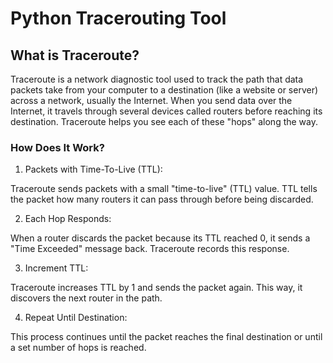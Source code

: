 # Python Tracerouting Tool

## What is Traceroute?

Traceroute is a network diagnostic tool used to track the path that data packets take from your computer to a destination (like a website or server) across a network, usually the Internet. When you send data over the Internet, it travels through several devices called routers before reaching its destination. Traceroute helps you see each of these "hops" along the way.

### How Does It Work?

1. Packets with Time-To-Live (TTL):

Traceroute sends packets with a small "time-to-live" (TTL) value. TTL tells the packet how many routers it can pass through before being discarded.

2. Each Hop Responds:

When a router discards the packet because its TTL reached 0, it sends a "Time Exceeded" message back. Traceroute records this response.

3. Increment TTL:
 
Traceroute increases TTL by 1 and sends the packet again. This way, it discovers the next router in the path.

4. Repeat Until Destination:

This process continues until the packet reaches the final destination or until a set number of hops is reached.
